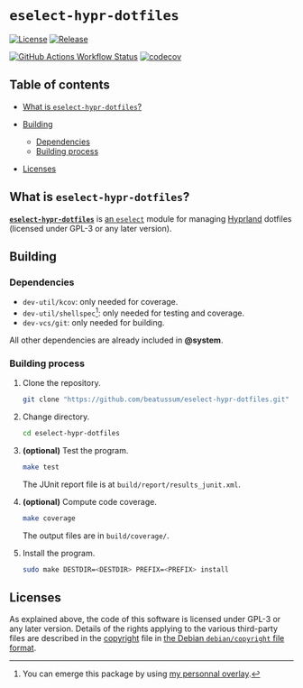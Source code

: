 # `eselect-hypr-dotfiles`

[![License](https://img.shields.io/github/license/beatussum/eselect-hypr-dotfiles)](LICENSE)
[![Release](https://img.shields.io/github/v/release/beatussum/eselect-hypr-dotfiles)](https://github.com/beatussum/eselect-hypr-dotfiles/releases/)

[![GitHub Actions Workflow Status](https://img.shields.io/github/actions/workflow/status/beatussum/eselect-hypr-dotfiles/run-tests.yml)](https://github.com/beatussum/eselect-hypr-dotfiles/actions/workflows/run-tests.yml/)
[![codecov](https://codecov.io/gh/beatussum/eselect-hypr-dotfiles/graph/badge.svg)](https://codecov.io/gh/beatussum/eselect-hypr-dotfiles/)

## Table of contents

- [What is `eselect-hypr-dotfiles`?](#what-is-eselect-hypr-dotfiles)

- [Building](#building)
    - [Dependencies](#dependencies)
    - [Building process](#building-process)

- [Licenses](#licenses)

## What is `eselect-hypr-dotfiles`?

[**`eselect-hypr-dotfiles`**](https://github.com/beatussum/eselect-hypr-dotfiles/) is [an `eselect`](https://wiki.gentoo.org/wiki/Project:Eselect) module for managing [Hyprland](https://hyprland.org/) dotfiles (licensed under GPL-3 or any later version).

## Building

### Dependencies

- `dev-util/kcov`: only needed for coverage.
- `dev-util/shellspec`[^1]: only needed for testing and coverage.
- `dev-vcs/git`: only needed for building.

All other dependencies are already included in **@system**.

### Building process

1. Clone the repository.

    ```sh
    git clone "https://github.com/beatussum/eselect-hypr-dotfiles.git"
    ```

1. Change directory.

    ```sh
    cd eselect-hypr-dotfiles
    ```

1. **(optional)** Test the program.

    ```sh
    make test
    ```

    The JUnit report file is at `build/report/results_junit.xml`.

1. **(optional)** Compute code coverage.

    ```sh
    make coverage
    ```

    The output files are in `build/coverage/`.

1. Install the program.

    ```sh
    sudo make DESTDIR=<DESTDIR> PREFIX=<PREFIX> install
    ```

## Licenses

As explained above, the code of this software is licensed under GPL-3 or any later version. Details of the rights applying to the various third-party files are described in the [copyright](copyright) file in [the Debian `debian/copyright` file format](https://www.debian.org/doc/packaging-manuals/copyright-format/1.0/).

[^1]: You can emerge this package by using [my personnal overlay](https://github.com/beatussum/beatussum-overlay/).
